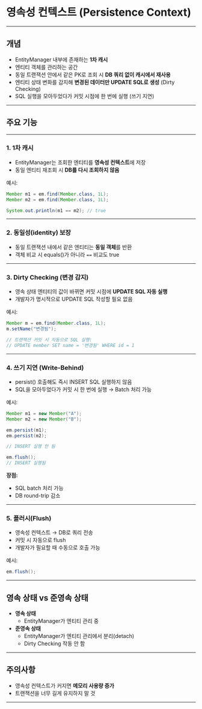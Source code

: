 # 영속성 컨텍스트 (Persistence Context)

---

## 개념

- EntityManager 내부에 존재하는 **1차 캐시**
- 엔티티 객체를 관리하는 공간
- 동일 트랜잭션 안에서 같은 PK로 조회 시 **DB 쿼리 없이 캐시에서 재사용**
- 엔티티 상태 변화를 감지해 **변경된 데이터만 UPDATE SQL로 생성** (Dirty Checking)
- SQL 실행을 모아두었다가 커밋 시점에 한 번에 실행 (쓰기 지연)

---

## 주요 기능

---

### 1. 1차 캐시

- EntityManager는 조회한 엔티티를 **영속성 컨텍스트**에 저장
- 동일 엔티티 재조회 시 **DB를 다시 조회하지 않음**

예시:

```java
Member m1 = em.find(Member.class, 1L);
Member m2 = em.find(Member.class, 1L);

System.out.println(m1 == m2); // true
```

---

### 2. 동일성(identity) 보장

- 동일 트랜잭션 내에서 같은 엔티티는 **동일 객체**를 반환
- 객체 비교 시 equals()가 아니라 `==` 비교도 true

---

### 3. Dirty Checking (변경 감지)

- 영속 상태 엔티티의 값이 바뀌면 커밋 시점에 **UPDATE SQL 자동 실행**
- 개발자가 명시적으로 UPDATE SQL 작성할 필요 없음

예시:

```java
Member m = em.find(Member.class, 1L);
m.setName("변경됨");

// 트랜잭션 커밋 시 자동으로 SQL 실행:
// UPDATE member SET name = '변경됨' WHERE id = 1
```

---

### 4. 쓰기 지연 (Write-Behind)

- persist() 호출해도 즉시 INSERT SQL 실행하지 않음
- SQL을 모아두었다가 커밋 시 한 번에 실행 → Batch 처리 가능

예시:

```java
Member m1 = new Member("A");
Member m2 = new Member("B");

em.persist(m1);
em.persist(m2);

// INSERT 실행 안 됨

em.flush(); 
// INSERT 실행됨
```

**장점:**
- SQL batch 처리 가능
- DB round-trip 감소

---

### 5. 플러시(Flush)

- 영속성 컨텍스트 → DB로 쿼리 전송
- 커밋 시 자동으로 flush
- 개발자가 필요할 때 수동으로 호출 가능

예시:

```java
em.flush();
```

---

## 영속 상태 vs 준영속 상태

- **영속 상태**
  - EntityManager가 엔티티 관리 중
- **준영속 상태**
  - EntityManager가 엔티티 관리에서 분리(detach)
  - Dirty Checking 작동 안 함

---

## 주의사항

- 영속성 컨텍스트가 커지면 **메모리 사용량 증가**
- 트랜잭션을 너무 길게 유지하지 말 것

---